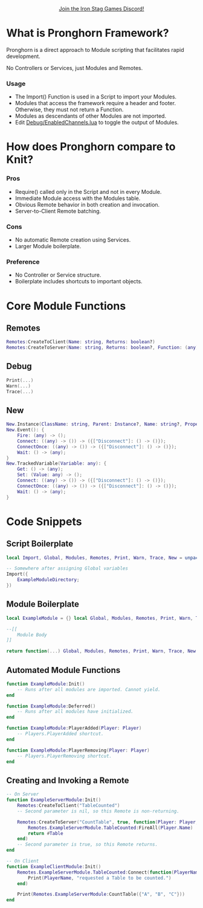 <p align="center"><a href="https://discord.gg/n33vdDr">Join the Iron Stag Games Discord!</a></p>

# What is Pronghorn Framework?

Pronghorn is a direct approach to Module scripting that facilitates rapid development.

No Controllers or Services, just Modules and Remotes.

### Usage
- The Import() Function is used in a Script to import your Modules.
- Modules that access the framework require a header and footer. Otherwise, they must not return a Function.
- Modules as descendants of other Modules are not imported.
- Edit [Debug/EnabledChannels.lua](Pronghorn/Debug/EnabledChannels.lua) to toggle the output of Modules.

# How does Pronghorn compare to Knit?

### Pros
- Require() called only in the Script and not in every Module.
- Immediate Module access with the Modules table.
- Obvious Remote behavior in both creation and invocation.
- Server-to-Client Remote batching.

### Cons
- No automatic Remote creation using Services.
- Larger Module boilerplate.

### Preference
- No Controller or Service structure.
- Boilerplate includes shortcuts to important objects.

# Core Module Functions

## Remotes
```lua
Remotes:CreateToClient(Name: string, Returns: boolean?)
Remotes:CreateToServer(Name: string, Returns: boolean?, Function: (any) -> (any))
```

## Debug
```lua
Print(...)
Warn(...)
Trace(...)
```

## New
```lua
New.Instance(ClassName: string, Parent: Instance?, Name: string?, Properties: {[string]: any}): Instance
New.Event(): {
	Fire: (any) -> ();
	Connect: ((any) -> ()) -> ({["Disconnect"]: () -> ()});
	ConnectOnce: ((any) -> ()) -> ({["Disconnect"]: () -> ()});
	Wait: () -> (any);
}
New.TrackedVariable(Variable: any): {
	Get: () -> (any);
	Set: (Value: any) -> ();
	Connect: ((any) -> ()) -> ({["Disconnect"]: () -> ()});
	ConnectOnce: ((any) -> ()) -> ({["Disconnect"]: () -> ()});
	Wait: () -> (any);
}
```

# Code Snippets

## Script Boilerplate
```lua
local Import, Global, Modules, Remotes, Print, Warn, Trace, New = unpack(require(game:GetService("ReplicatedStorage"):WaitForChild("Pronghorn")))

-- Somewhere after assigning Global variables
Import({
	ExampleModuleDirectory;
})
```

## Module Boilerplate
```lua
local ExampleModule = {} local Global, Modules, Remotes, Print, Warn, Trace, New

--[[
    Module Body
]]

return function(...) Global, Modules, Remotes, Print, Warn, Trace, New = ... return ExampleModule end
```

## Automated Module Functions
```lua
function ExampleModule:Init()
    -- Runs after all modules are imported. Cannot yield.
end

function ExampleModule:Deferred()
    -- Runs after all modules have initialized.
end

function ExampleModule:PlayerAdded(Player: Player)
    -- Players.PlayerAdded shortcut.
end

function ExampleModule:PlayerRemoving(Player: Player)
    -- Players.PlayerRemoving shortcut.
end
```

## Creating and Invoking a Remote
```lua
-- On Server
function ExampleServerModule:Init()
    Remotes:CreateToClient("TableCounted")
    -- Second parameter is nil, so this Remote is non-returning.

    Remotes:CreateToServer("CountTable", true, function(Player: Player, Table: {any})
        Remotes.ExampleServerModule.TableCounted:FireAll(Player.Name)
        return #Table
    end)
    -- Second parameter is true, so this Remote returns.
end

-- On Client
function ExampleClientModule:Init()
    Remotes.ExampleServerModule.TableCounted:Connect(function(PlayerName: string)
        Print(PlayerName, "requested a Table to be counted.")
    end)

    Print(Remotes.ExampleServerModule:CountTable({"A", "B", "C"}))
end
```
